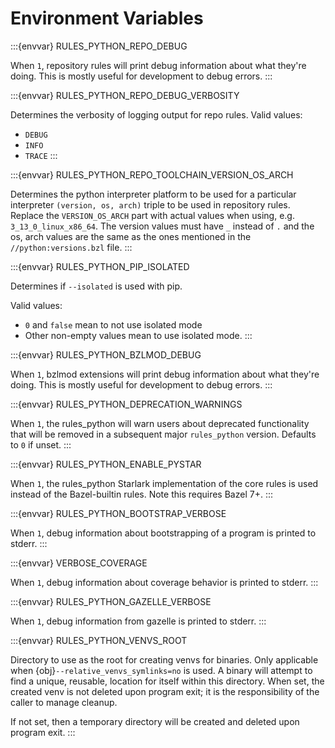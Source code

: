 # Environment Variables

:::{envvar} RULES_PYTHON_REPO_DEBUG

When `1`, repository rules will print debug information about what they're
doing. This is mostly useful for development to debug errors.
:::

:::{envvar} RULES_PYTHON_REPO_DEBUG_VERBOSITY

Determines the verbosity of logging output for repo rules. Valid values:

* `DEBUG`
* `INFO`
* `TRACE`
:::

:::{envvar} RULES_PYTHON_REPO_TOOLCHAIN_VERSION_OS_ARCH

Determines the python interpreter platform to be used for a particular
interpreter `(version, os, arch)` triple to be used in repository rules.
Replace the `VERSION_OS_ARCH` part with actual values when using, e.g.
`3_13_0_linux_x86_64`. The version values must have `_` instead of `.` and the
os, arch values are the same as the ones mentioned in the
`//python:versions.bzl` file.
:::

:::{envvar} RULES_PYTHON_PIP_ISOLATED

Determines if `--isolated` is used with pip.

Valid values:
* `0` and `false` mean to not use isolated mode
* Other non-empty values mean to use isolated mode.
:::

:::{envvar} RULES_PYTHON_BZLMOD_DEBUG

When `1`, bzlmod extensions will print debug information about what they're
doing. This is mostly useful for development to debug errors.
:::

:::{envvar} RULES_PYTHON_DEPRECATION_WARNINGS

When `1`, the rules_python will warn users about deprecated functionality that will
be removed in a subsequent major `rules_python` version. Defaults to `0` if unset.
:::

:::{envvar} RULES_PYTHON_ENABLE_PYSTAR

When `1`, the rules_python Starlark implementation of the core rules is used
instead of the Bazel-builtin rules. Note this requires Bazel 7+.
:::

:::{envvar} RULES_PYTHON_BOOTSTRAP_VERBOSE

When `1`, debug information about bootstrapping of a program is printed to
stderr.
:::

:::{envvar} VERBOSE_COVERAGE

When `1`, debug information about coverage behavior is printed to stderr.
:::


:::{envvar} RULES_PYTHON_GAZELLE_VERBOSE

When `1`, debug information from gazelle is printed to stderr.
:::

:::{envvar} RULES_PYTHON_VENVS_ROOT

Directory to use as the root for creating venvs for binaries. Only applicable
when {obj}`--relative_venvs_symlinks=no` is used. A binary will attempt to
find a unique, reusable, location for itself within this directory. When set,
the created venv is not deleted upon program exit; it is the responsibility of
the caller to manage cleanup.

If not set, then a temporary directory will be created and deleted upon program
exit.
:::
